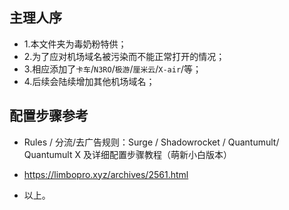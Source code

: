 ## 主理人序
- 1.本文件夹为毒奶粉特供；
- 2.为了应对机场域名被污染而不能正常打开的情况；
- 3.相应添加了`卡车`/`N3RO`/`极游`/`厘米云`/`X-air`/等；
- 4.后续会陆续增加其他机场域名；
## 配置步骤参考
- Rules / 分流/去广告规则：Surge / Shadowrocket / Quantumult/ Quantumult X 及详细配置步骤教程（萌新小白版本）
- https://limbopro.xyz/archives/2561.html

- 以上。

